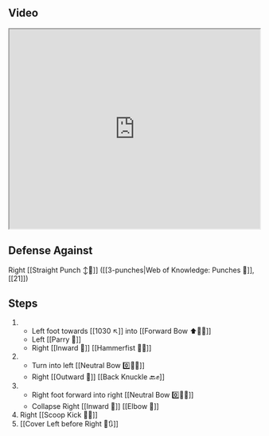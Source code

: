 ## Video


<iframe src="https://www.youtube.com/embed/FPj1ljUEX_c" width="100%" height="400"></iframe>

## Defense Against

Right [[Straight Punch ↕️👊]] ([[3-punches|Web of Knowledge: Punches 👊]], [[21]])

## Steps

1. - Left foot towards [[1030 ↖️]] into [[Forward Bow ⬆️🧍‍♂️]] 
    - Left [[Parry 🤺]]
    - Right [[Inward 🔽]] [[Hammerfist 🔨✊]]
2. - Turn into left [[Neutral Bow 0️⃣🧍‍♂️]]
    - Right [[Outward 🔼]] [[Back Knuckle 🔙✊]]
3. - Right foot forward into right [[Neutral Bow 0️⃣🧍‍♂️]]
    - Collapse Right [[Inward 🔽]] [[Elbow 💪]]
4. Right [[Scoop Kick 🥄🦵]]
5. [[Cover Left before Right 🦶🔃]]
